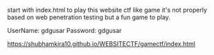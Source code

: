 start with index.html to play this website ctf like game
it's not properly based on  web penetration testing but a fun game to play.

UserName: gdgusar
Password: gdgusar


https://shubhamkira10.github.io/WEBSITECTF/gamectf/index.html
